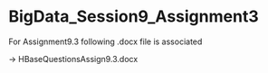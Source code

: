 # BigData_Session9_Assignment3

For Assignment9.3 following .docx file is associated

-> HBaseQuestionsAssign9.3.docx
